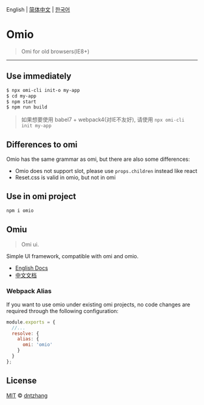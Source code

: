 English | [简体中文](./README.CN.md) | [한국어](./README.KR.md)

# Omio

> Omi for old browsers(IE8+)

---

## Use immediately

```bash
$ npx omi-cli init-o my-app   
$ cd my-app           
$ npm start                     
$ npm run build               
```

> 如果想要使用 babel7 + webpack4(对IE不友好), 请使用 `npx omi-cli init my-app`   

## Differences to omi

Omio has the same grammar as omi, but there are also some differences:

* Omio does not support slot, please use `props.children` instead like react 
* Reset.css is valid in omio, but not in omi

## Use in omi project

``` bash
npm i omio
```

## Omiu

> Omi ui.

Simple UI framework, compatible with omi and omio.

* [English Docs](https://tencent.github.io/omi/packages/omiu/examples/build/index.html)
* [中文文档](https://tencent.github.io/omi/packages/omiu/examples/build/zh-cn.html)

### Webpack Alias

If you want to use omio under existing omi projects, no code changes are required through the following configuration:

```js
module.exports = {
  //...
  resolve: {
    alias: {
      omi: 'omio'
    }
  }
};
```

## License

[MIT](https://github.com/Tencent/omi/blob/master/LICENSE) © [dntzhang](https://github.com/dntzhang)
